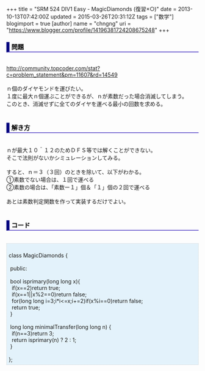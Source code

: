 +++
title = "SRM 524 DIV1 Easy - MagicDiamonds (復習×○)"
date = 2013-10-13T07:42:00Z
updated = 2015-03-26T20:31:12Z
tags = ["数学"]
blogimport = true 
[author]
	name = "chngng"
	uri = "https://www.blogger.com/profile/14196381724208675248"
+++

<div dir="ltr" style="text-align: left;" trbidi="on"><h3 style="border-bottom: 2px solid slateblue; border-left: 8px solid navy; color: black; padding: 0px 0px 1px 5px;">問題 </h3><br /><a href="http://community.topcoder.com/stat?c=problem_statement&amp;pm=11607&amp;rd=14549" target="_blank">http://community.topcoder.com/stat?c=problem_statement&amp;pm=11607&amp;rd=14549</a><br /><br />ｎ個のダイヤモンドを運びたい。<br />１度に最大ｎ個運ぶことができるが、ｎが素数だった場合消滅してしまう。<br />このとき、消滅せずに全てのダイヤを運べる最小の回数を求める。<br /><br /><h3 style="border-bottom: 2px solid slateblue; border-left: 8px solid navy; color: black; padding: 0px 0px 1px 5px;">解き方 </h3><br />ｎが最大１０＾１２のためＤＦＳ等では解くことができない。<br />そこで法則がないかシミュレーションしてみる。<br /><br />すると、ｎ＝３（３回）のときを除いて、以下がわかる。<br />①素数でない場合は、１回で運べる<br />②素数の場合は、「素数ー１」個＆「１」個の２回で運べる<br /><br />あとは素数判定関数を作って実装するだけでよい。<br /><br /><h3 style="border-bottom: 2px solid slateblue; border-left: 8px solid navy; color: black; padding: 0px 0px 1px 5px;">コード </h3><br /><div style="background-color: #e3f2fb; border: 1px dotted #CCCCCC; padding: 5px;"><br />class MagicDiamonds {<br /><br /><span class="Apple-tab-span" style="white-space: pre;"> </span>public:<br /><br /><span class="Apple-tab-span" style="white-space: pre;"> </span>bool isprimary(long long x){<br /><span class="Apple-tab-span" style="white-space: pre;">  </span>if(x==2)return true;<br /><span class="Apple-tab-span" style="white-space: pre;">  </span>if(x==1||x%2==0)return false;<br /><span class="Apple-tab-span" style="white-space: pre;">  </span>for(long long i=3;i*i&lt;=x;i+=2)if(x%i==0)return false;<br /><span class="Apple-tab-span" style="white-space: pre;">  </span>return true;<br /><span class="Apple-tab-span" style="white-space: pre;"> </span>}<br /><br /><span class="Apple-tab-span" style="white-space: pre;"> </span>long long minimalTransfer(long long n) {<br /><span class="Apple-tab-span" style="white-space: pre;">  </span>if(n==3)return 3;<br /><span class="Apple-tab-span" style="white-space: pre;">  </span>return isprimary(n) ? 2 : 1;<br /><span class="Apple-tab-span" style="white-space: pre;"> </span>}<br /><br />};</div></div>
